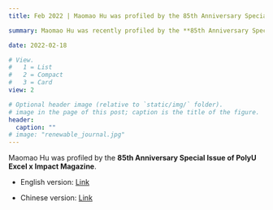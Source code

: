 ```yaml
---
title: Feb 2022 | Maomao Hu was profiled by the 85th Anniversary Special Issue of PolyU Excel x Impact Magazine.

summary: Maomao Hu was recently profiled by the **85th Anniversary Special Issue of PolyU Excel x Impact Magazine**.

date: 2022-02-18

# View.
#   1 = List
#   2 = Compact
#   3 = Card
view: 2

# Optional header image (relative to `static/img/` folder).
# image in the page of this post; caption is the title of the figure.
header:
  caption: ""   
# image: "renewable_journal.jpg"   
---
```



Maomao Hu was profiled by the **85th Anniversary Special Issue of PolyU Excel x Impact Magazine**.

- English version: [Link](https://www.polyu.edu.hk/publications/excelximpact/issue/202112/education/polyu-phd-graduates-shine-in-academia)

- Chinese version: [Link](https://www.polyu.edu.hk/publications/excelximpact/sc/issue/202112/education/polyu-phd-graduates-shine-in-academia)


